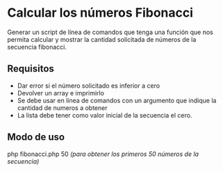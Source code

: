 # Calcular los números Fibonacci
Generar un script de línea de comandos que tenga una función que nos permita calcular y mostrar la cantidad solicitada de números de la secuencia fibonacci.

## Requisitos
- Dar error si el número solicitado es inferior a cero
- Devolver un array e imprimirlo
- Se debe usar en línea de comandos con un argumento que indique la cantidad de numeros a obtener
- La lista debe tener como valor inicial de la secuencia el cero.

## Modo de uso
php fibonacci.php 50 *(para obtener los primeros 50 números de la secuencia)*